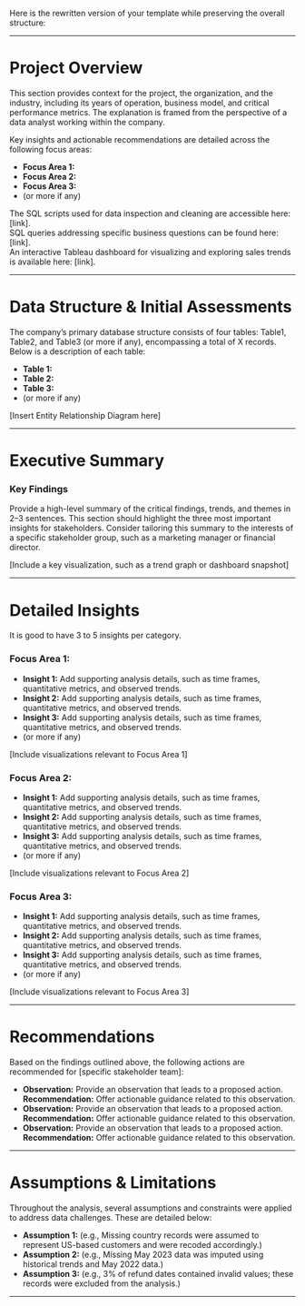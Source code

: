 Here is the rewritten version of your template while preserving the overall structure:

---

# Project Overview
This section provides context for the project, the organization, and the industry, including its years of operation, business model, and critical performance metrics. The explanation is framed from the perspective of a data analyst working within the company.

Key insights and actionable recommendations are detailed across the following focus areas:

- **Focus Area 1:**  
- **Focus Area 2:**  
- **Focus Area 3:**  
- (or more if any)

The SQL scripts used for data inspection and cleaning are accessible here: [link].  
SQL queries addressing specific business questions can be found here: [link].  
An interactive Tableau dashboard for visualizing and exploring sales trends is available here: [link].  

---

# Data Structure & Initial Assessments

The company’s primary database structure consists of four tables: Table1, Table2, and Table3 (or more if any), encompassing a total of X records. Below is a description of each table:  

- **Table 1:**  
- **Table 2:**  
- **Table 3:**  
- (or more if any)
  
[Insert Entity Relationship Diagram here]  

---

# Executive Summary

### Key Findings  

Provide a high-level summary of the critical findings, trends, and themes in 2–3 sentences. This section should highlight the three most important insights for stakeholders. Consider tailoring this summary to the interests of a specific stakeholder group, such as a marketing manager or financial director.  

[Include a key visualization, such as a trend graph or dashboard snapshot]  

---

# Detailed Insights  
It is good to have 3 to 5 insights per category.

### Focus Area 1:  

- **Insight 1:** Add supporting analysis details, such as time frames, quantitative metrics, and observed trends.  
- **Insight 2:** Add supporting analysis details, such as time frames, quantitative metrics, and observed trends.  
- **Insight 3:** Add supporting analysis details, such as time frames, quantitative metrics, and observed trends.  
- (or more if any)

[Include visualizations relevant to Focus Area 1]  

### Focus Area 2:  

- **Insight 1:** Add supporting analysis details, such as time frames, quantitative metrics, and observed trends.  
- **Insight 2:** Add supporting analysis details, such as time frames, quantitative metrics, and observed trends.  
- **Insight 3:** Add supporting analysis details, such as time frames, quantitative metrics, and observed trends.  
- (or more if any) 

[Include visualizations relevant to Focus Area 2]  

### Focus Area 3:  

- **Insight 1:** Add supporting analysis details, such as time frames, quantitative metrics, and observed trends.  
- **Insight 2:** Add supporting analysis details, such as time frames, quantitative metrics, and observed trends.  
- **Insight 3:** Add supporting analysis details, such as time frames, quantitative metrics, and observed trends.  
- (or more if any)

[Include visualizations relevant to Focus Area 3]  

---

# Recommendations  

Based on the findings outlined above, the following actions are recommended for [specific stakeholder team]:  

- **Observation:** Provide an observation that leads to a proposed action. **Recommendation:** Offer actionable guidance related to this observation.  
- **Observation:** Provide an observation that leads to a proposed action. **Recommendation:** Offer actionable guidance related to this observation.  
- **Observation:** Provide an observation that leads to a proposed action. **Recommendation:** Offer actionable guidance related to this observation.  

---

# Assumptions & Limitations  

Throughout the analysis, several assumptions and constraints were applied to address data challenges. These are detailed below:  

- **Assumption 1:** (e.g., Missing country records were assumed to represent US-based customers and were recoded accordingly.)  
- **Assumption 2:** (e.g., Missing May 2023 data was imputed using historical trends and May 2022 data.)  
- **Assumption 3:** (e.g., 3% of refund dates contained invalid values; these records were excluded from the analysis.)  

--- 
